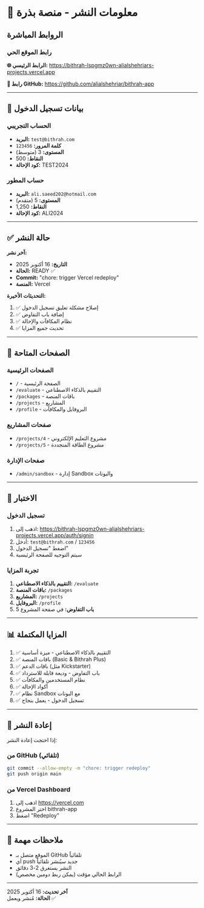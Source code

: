 # 🚀 معلومات النشر - منصة بذرة

## الروابط المباشرة

### رابط الموقع الحي
**🌐 الرابط الرئيسي:** https://bithrah-lspgmz0wn-alialshehriars-projects.vercel.app

**🔗 رابط GitHub:** https://github.com/alialshehriar/bithrah-app

---

## 🔐 بيانات تسجيل الدخول

### الحساب التجريبي
- **البريد:** `test@bithrah.com`
- **كلمة المرور:** `123456`
- **المستوى:** 3 (متوسط)
- **النقاط:** 500
- **كود الإحالة:** TEST2024

### حساب المطور
- **البريد:** `ali.saeed202@hotmail.com`
- **المستوى:** 5 (متقدم)
- **النقاط:** 1,250
- **كود الإحالة:** ALI2024

---

## ✅ حالة النشر

**آخر نشر:**
- **التاريخ:** 16 أكتوبر 2025
- **الحالة:** READY ✅
- **Commit:** "chore: trigger Vercel redeploy"
- **المنصة:** Vercel

**التحديثات الأخيرة:**
1. ✅ إصلاح مشكلة تعليق تسجيل الدخول
2. ✅ إضافة باب التفاوض
3. ✅ نظام المكافآت والإحالة
4. ✅ تحديث جميع المزايا

---

## 🎯 الصفحات المتاحة

### الصفحات الرئيسية
- `/` - الصفحة الرئيسية
- `/evaluate` - التقييم بالذكاء الاصطناعي
- `/packages` - باقات المنصة
- `/projects` - المشاريع
- `/profile` - البروفايل والمكافآت

### صفحات المشاريع
- `/projects/4` - مشروع التعليم الإلكتروني
- `/projects/5` - مشروع الطاقة المتجددة

### صفحات الإدارة
- `/admin/sandbox` - إدارة Sandbox والبوتات

---

## 🧪 الاختبار

### تسجيل الدخول
1. اذهب إلى: https://bithrah-lspgmz0wn-alialshehriars-projects.vercel.app/auth/signin
2. أدخل: `test@bithrah.com` / `123456`
3. اضغط "تسجيل الدخول"
4. سيتم التوجيه للصفحة الرئيسية

### تجربة المزايا
1. **التقييم بالذكاء الاصطناعي:** `/evaluate`
2. **باقات المنصة:** `/packages`
3. **المشاريع:** `/projects`
4. **البروفايل:** `/profile`
5. **باب التفاوض:** في صفحة المشروع 5

---

## 📊 المزايا المكتملة

1. ✅ التقييم بالذكاء الاصطناعي - ميزة أساسية
2. ✅ باقات المنصة (Basic & Bithrah Plus)
3. ✅ باقات الدعم (مثل Kickstarter)
4. ✅ باب التفاوض - وديعة قابلة للاسترداد
5. ✅ نظام المستخدمين والمكافآت
6. ✅ أكواد الإحالة
7. ✅ نظام Sandbox مع البوتات
8. ✅ تسجيل الدخول - يعمل بنجاح

---

## 🔧 إعادة النشر

إذا احتجت إعادة النشر:

### من GitHub (تلقائي)
```bash
git commit --allow-empty -m "chore: trigger redeploy"
git push origin main
```

### من Vercel Dashboard
1. اذهب إلى https://vercel.com
2. اختر المشروع bithrah-app
3. اضغط "Redeploy"

---

## 📝 ملاحظات مهمة

- الموقع متصل بـ GitHub تلقائياً
- أي push جديد سيُنشر تلقائياً
- النشر يستغرق 2-3 دقائق
- الرابط الحالي مؤقت (يمكن ربط دومين مخصص)

---

**آخر تحديث:** 16 أكتوبر 2025  
**الحالة:** مُنشر ويعمل ✅

